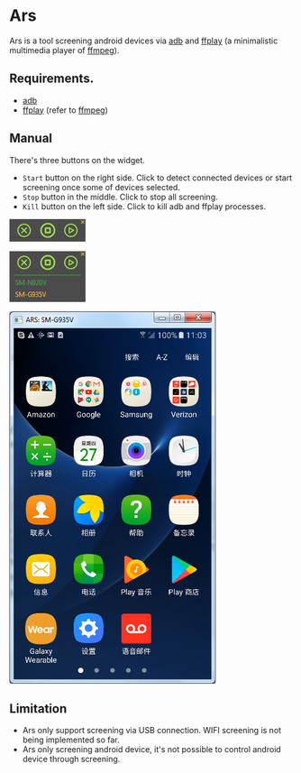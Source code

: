 # Ars
Ars is a tool screening android devices via [adb](https://developer.android.com/studio/command-line/adb) and [ffplay](https://ffmpeg.org/ffplay.html) (a minimalistic multimedia player of [ffmpeg](https://github.com/FFmpeg/FFmpeg)).

## Requirements.
- [adb](https://developer.android.com/studio/command-line/adb)
- [ffplay](https://ffmpeg.org/ffplay.html) (refer to [ffmpeg](https://github.com/FFmpeg/FFmpeg))

## Manual
There's three buttons on the widget.

- `Start` button on the right side. Click to detect connected devices or start screening once some of devices selected.
- `Stop` button in the middle. Click to stop all screening.
- `Kill` button on the left side. Click to kill adb and ffplay processes.

[![ars](https://github.com/zi-l/ars/blob/master/docs/image/ars.png)](https://github.com/zi-l/ars/blob/master/docs/image/ars.png)

[![select](https://github.com/zi-l/ars/blob/master/docs/image/select.png)](https://github.com/zi-l/ars/blob/master/docs/image/select.png)

[![screening](https://github.com/zi-l/ars/blob/master/docs/image/screening.png)](https://github.com/zi-l/ars/blob/master/docs/image/screening.png)

## Limitation
- Ars only support screening via USB connection. WIFI screening is not being implemented so far.
- Ars only screening android device, it's not possible to control android device through screening.
